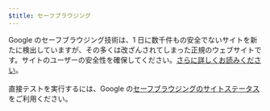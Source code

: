 ```yaml
---
$title: セーフブラウジング
---
```


Google のセーフブラウジング技術は、1 日に数千件もの安全でないサイトを新たに検出していますが、その多くは改ざんされてしまった正規のウェブサイトです。サイトのユーザーの安全性を確保してください。[さらに詳しくお読みください](https://transparencyreport.google.com/safe-browsing/overview?hl=en)。 <br><br> 直接テストを実行するには、Google の[セーフブラウジングのサイトステータス](https://transparencyreport.google.com/safe-browsing/search)をご利用ください。

